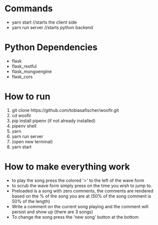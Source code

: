 <h1>Commands</h1>
<ul>
  <li>yarn start //starts the client side</li>
  <li>yarn run server //starts python backend</li>
</ul>



<h1>Python Dependencies</h1>
<ul>
  <li>flask</li>
  <li>flask_restful</li>
  <li>flask_mongoengine</li>
  <li>flask_cors</li>
</ul>

<h1>How to run</h1>
<ol>
  <li>git clone https://github.com/tobiasafischer/woofir.git</li>
  <li>cd woofir</li>
  <li>pip install pipenv (if not already installed)</li>
  <li>pipenv shell</li>
  <li>yarn</li>
  <li>yarn run server</li>
  <li>(open new terminal)</li>
  <li>yarn start</li>
</ol>


<h1>How to make everything work</h1>

<ul>
  <li>to play the song press the colored '>' to the left of the wave form</li>
  <li>to scrub the wave form simply press on the time you wish to jump to.</li>
  <li>Preloaded is a song with zero comments, the comments are rendered based on the % of the song you are at (50% of the song comment is 50% of the length)</li>
  <li>Write a comment on the current song playing and the comment will persist and show up (there are 3 songs)</li>
  <li>To change the song press the 'new song' button at the bottom</li>
</ul>

